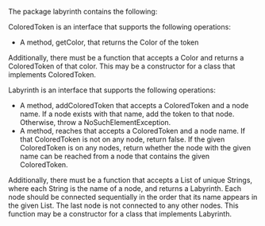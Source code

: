 The package labyrinth contains the following:

ColoredToken is an interface that supports the following operations:
 - A method, getColor, that returns the Color of the token 

Additionally, there must be a function that accepts a Color and returns
a ColoredToken of that color. This may be a constructor for a class that
implements ColoredToken.

Labyrinth is an interface that supports the following operations:
 - A method, addColoredToken that accepts a ColoredToken and a node name.
   If a node exists with that name, add the token to that node.
   Otherwise, throw a NoSuchElementException.
 - A method, reaches that accepts a ColoredToken and a node name.
   If that ColoredToken is not on any node, return false.
   If the given ColoredToken is on any nodes, return whether the node
   with the given name can be reached from a node that contains the given
   ColoredToken. 

Additionally, there must be a function that accepts a List of unique Strings, 
where each String is the name of a node, and returns a Labyrinth. 
Each node should be connected 
sequentially in the order that its name appears in the given List. 
The last node is not connected to any other nodes.
This function may be a constructor for a class that implements Labyrinth.
